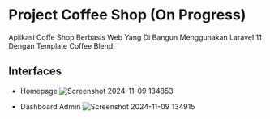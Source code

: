 # Project Coffee Shop (On Progress)
Aplikasi Coffe Shop Berbasis Web Yang Di Bangun Menggunakan Laravel 11 Dengan Template Coffee Blend

## Interfaces
- Homepage
![Screenshot 2024-11-09 134853](https://github.com/user-attachments/assets/59dcc837-522b-4cce-b769-b7f0947ea81d)


- Dashboard Admin
![Screenshot 2024-11-09 134915](https://github.com/user-attachments/assets/5e5cfa65-359e-4dec-bada-da957254f982)


